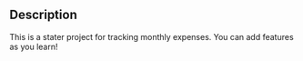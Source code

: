##  Description
 This is a stater project for tracking monthly expenses. You can add features as you learn!
